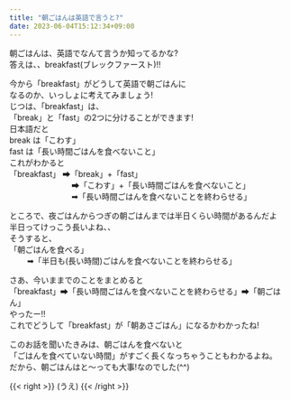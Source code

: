 ```yaml
---
title: "朝ごはんは英語で言うと?"
date: 2023-06-04T15:12:34+09:00
---
```

朝ごはんは、英語でなんて言うか知ってるかな?\
答えは、、breakfast(ブレックファースト)!! 
<!--more-->

今から「breakfast」がどうして英語で朝ごはんに\
なるのか、いっしょに考えてみましょう!\
じつは、「breakfast」は、\
「break」と「fast」の2つに分けることができます! \
日本語だと\
break は「こわす」\
fast は「長い時間ごはんを食べないこと」\
これがわかると\
「breakfast」 ➡「break」+「fast」\
&nbsp; &nbsp; &nbsp; &nbsp; &nbsp;
&nbsp; &nbsp; &nbsp; &nbsp; &nbsp;
&nbsp; &nbsp; &nbsp; &nbsp;
➡「こわす」+「長い時間ごはんを食べないこと」\
&nbsp; &nbsp; &nbsp; &nbsp; &nbsp;
&nbsp; &nbsp; &nbsp; &nbsp; &nbsp;
&nbsp; &nbsp; &nbsp; &nbsp;
➡「長い時間ごはんを食べないことを終わらせる」

ところで、夜ごはんからつぎの朝ごはんまでは半日くらい時間があるんだよ\
半日ってけっこう長いよね、、\
そうすると、\
「朝ごはんを食べる」\
&nbsp; &nbsp; &nbsp; &nbsp;
➡「半日も(長い時間)ごはんを食べないことを終わらせる」

さあ、今いままでのことをまとめると\
「breakfast」➡「長い時間ごはんを食べないことを終わらせる」➡「朝ごはん」\
やったー!! \
これでどうして「breakfast」が「朝あさごはん」になるかわかったね!

このお話を聞いたきみは、朝ごはんを食べないと\
「ごはんを食べていない時間」がすごく長くなっちゃうこともわかるよね。\
だから、朝ごはんはと〜っても大事!なのでした(^^)

{{< right >}} (うえ) {{< /right >}}
